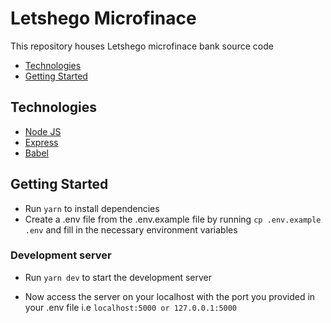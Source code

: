 # Letshego Microfinace

This repository houses Letshego microfinace bank source code

* [Technologies](#technologies)
* [Getting Started](#getting-started)

## Technologies

- [Node JS](https://nodejs.org/)
- [Express](https://expressjs.com/)
- [Babel](https://babeljs.io/)

## Getting Started

- Run `yarn` to install dependencies
- Create a .env file from the .env.example file by running `cp .env.example .env` and fill in the necessary environment variables

### Development server
- Run `yarn dev` to start the development server

- Now access the server on your localhost with the port you provided in your .env file i.e `localhost:5000 or 127.0.0.1:5000`

